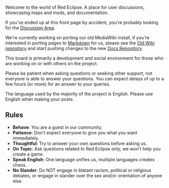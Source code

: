 Welcome to the world of Red Eclipse. A place for user discussions, showcasing maps and mods, and documentation.

If you've ended up at this front page by accident, you're probably looking for the [Discussion Area](https://redeclipse.net/discuss).

We're currently working on porting our old MediaWiki install, if you're interested in porting pages to [Markdown](https://guides.github.com/features/mastering-markdown/) for us, please see the [Old Wiki 
repository](https://github.com/redeclipse/oldwiki) and start pushing changes to the new [Docs Repository](https://github.com/redeclipse/docs).

This board is primarily a development and social environment for those who are working on or with others on the project.

Please be patient when asking questions or seeking other support, not everyone is able to answer your questions. You can expect delays of up to a few hours (or more) for an answer to your queries.

The language used by the majority of the project is English. Please use English when making your posts.

## Rules

* **Behave**: You are a guest in our community.
* **Patience**: Don't expect everyone to give you what you want immediately.
* **Thoughtful**: Try to answer your own questions before asking us.
* **On Topic**: Ask questions related to Red Eclipse only, we won't help you create a game.
* **Speak English**: One language unifies us, multiple languages creates chaos.
* **No Slander**: Do NOT engage in blatant racism, political or religious debates, or engage in slander over the sex and/or orientation of anyone else.
